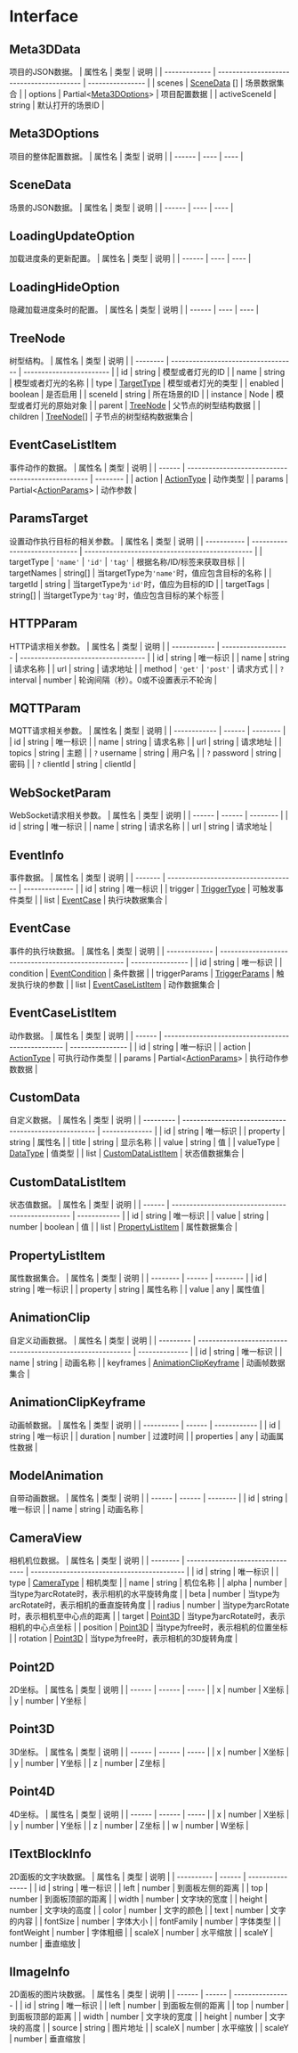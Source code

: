 # Interface

## Meta3DData
项目的JSON数据。
| 属性名        | 类型                                     | 说明             |
| ------------- | ---------------------------------------- | ---------------- |
| scenes        | [SceneData](#scenedata) []               | 场景数据集合     |
| options       | Partial<[Meta3DOptions](#meta3doptions)> | 项目配置数据     |
| activeSceneId | string                                   | 默认打开的场景ID |

## Meta3DOptions
项目的整体配置数据。
| 属性名 | 类型 | 说明 |
| ------ | ---- | ---- |

## SceneData
场景的JSON数据。
| 属性名 | 类型 | 说明 |
| ------ | ---- | ---- |

## LoadingUpdateOption
加载进度条的更新配置。
| 属性名 | 类型 | 说明 |
| ------ | ---- | ---- |

## LoadingHideOption
隐藏加载进度条时的配置。
| 属性名 | 类型 | 说明 |
| ------ | ---- | ---- |

## TreeNode
树型结构。
| 属性名   | 类型                                | 说明                     |
| -------- | ----------------------------------- | ------------------------ |
| id       | string                              | 模型或者灯光的ID         |
| name     | string                              | 模型或者灯光的名称       |
| type     | [TargetType](./enum.md#targettype)  | 模型或者灯光的类型       |
| enabled  | boolean                             | 是否启用                 |
| sceneId  | string                              | 所在场景的ID             |
| instance | Node                                | 模型或者灯光的原始对象   |
| parent   | [TreeNode](interface.md#treenode)   | 父节点的树型结构数据     |
| children | [TreeNode](interface.md#treenode)[] | 子节点的树型结构数据集合 |

## EventCaseListItem
事件动作的数据。
| 属性名 | 类型                                               | 说明     |
| ------ | -------------------------------------------------- | -------- |
| action | [ActionType](./type.md#actiontype)                 | 动作类型 |
| params | Partial<[ActionParams](interface.md#actionparams)> | 动作参数 |

## ParamsTarget
设置动作执行目标的相关参数。
| 属性名      | 类型                          | 说明                                            |
| ----------- | ----------------------------- | ----------------------------------------------- |
| targetType  | `'name'` \| `'id'` \| `'tag'` | 根据名称/ID/标签来获取目标                      |
| targetNames | string[]                      | 当targetType为`'name'`时，值应包含目标的名称    |
| targetId    | string                        | 当targetType为`'id'`时，值应为目标的ID          |
| targetTags  | string[]                      | 当targetType为`'tag'`时，值应包含目标的某个标签 |

## HTTPParam
HTTP请求相关参数。
| 属性名       | 类型                | 说明                                |
| ------------ | ------------------- | ----------------------------------- |
| id           | string              | 唯一标识                            |
| name         | string              | 请求名称                            |
| url          | string              | 请求地址                            |
| method       | `'get'` \| `'post'` | 请求方式                            |
| `?` interval | number              | 轮询间隔（秒）。0或不设置表示不轮询 |

## MQTTParam
MQTT请求相关参数。
| 属性名       | 类型   | 说明     |
| ------------ | ------ | -------- |
| id           | string | 唯一标识 |
| name         | string | 请求名称 |
| url          | string | 请求地址 |
| topics       | string | 主题     |
| `?` username | string | 用户名   |
| `?` password | string | 密码     |
| `?` clientId | string | clientId |

## WebSocketParam
WebSocket请求相关参数。
| 属性名 | 类型   | 说明     |
| ------ | ------ | -------- |
| id     | string | 唯一标识 |
| name   | string | 请求名称 |
| url    | string | 请求地址 |

## EventInfo
事件数据。
| 属性名  | 类型                                 | 说明           |
| ------- | ------------------------------------ | -------------- |
| id      | string                               | 唯一标识       |
| trigger | [TriggerType](./type.md#triggertype) | 可触发事件类型 |
| list    | [EventCase](interface.md#eventcase)  | 执行块数据集合 |

## EventCase
事件的执行块数据。
| 属性名        | 类型                                                | 说明             |
| ------------- | --------------------------------------------------- | ---------------- |
| id            | string                                              | 唯一标识         |
| condition     | [EventCondition](interface.md#eventcondition)       | 条件数据         |
| triggerParams | [TriggerParams](interface.md#triggerparams)         | 触发执行块的参数 |
| list          | [EventCaseListItem](interface.md#eventcaselistitem) | 动作数据集合     |

## EventCaseListItem
动作数据。
| 属性名 | 类型                                               | 说明             |
| ------ | -------------------------------------------------- | ---------------- |
| id     | string                                             | 唯一标识         |
| action | [ActionType](./type.md#actiontype)                 | 可执行动作类型   |
| params | Partial<[ActionParams](interface.md#actionparams)> | 执行动作参数数据 |

## CustomData
自定义数据。
| 属性名    | 类型                                                  | 说明           |
| --------- | ----------------------------------------------------- | -------------- |
| id        | string                                                | 唯一标识       |
| property  | string                                                | 属性名         |
| title     | string                                                | 显示名称       |
| value     | string                                                | 值             |
| valueType | [DataType](type.md#datatype)                          | 值类型         |
| list      | [CustomDataListItem](interface.md#customdatalistitem) | 状态值数据集合 |

## CustomDataListItem
状态值数据。
| 属性名 | 类型                                              | 说明         |
| ------ | ------------------------------------------------- | ------------ |
| id     | string                                            | 唯一标识     |
| value  | string \| number \| boolean                       | 值           |
| list   | [PropertyListItem](interface.md#propertylistitem) | 属性数据集合 |

## PropertyListItem
属性数据集合。
| 属性名   | 类型   | 说明     |
| -------- | ------ | -------- |
| id       | string | 唯一标识 |
| property | string | 属性名称 |
| value    | any    | 属性值   |

## AnimationClip
自定义动画数据。
| 属性名    | 类型                                                        | 说明           |
| --------- | ----------------------------------------------------------- | -------------- |
| id        | string                                                      | 唯一标识       |
| name      | string                                                      | 动画名称       |
| keyframes | [AnimationClipKeyframe](interface.md#animationclipkeyframe) | 动画帧数据集合 |

## AnimationClipKeyframe
动画帧数据。
| 属性名     | 类型   | 说明         |
| ---------- | ------ | ------------ |
| id         | string | 唯一标识     |
| duration   | number | 过渡时间     |
| properties | any    | 动画属性数据 |

## ModelAnimation
自带动画数据。
| 属性名 | 类型   | 说明     |
| ------ | ------ | -------- |
| id     | string | 唯一标识 |
| name   | string | 动画名称 |

## CameraView
相机机位数据。
| 属性名   | 类型                             | 说明                                        |
| -------- | -------------------------------- | ------------------------------------------- |
| id       | string                           | 唯一标识                                    |
| type     | [CameraType](type.md#cameratype) | 相机类型                                    |
| name     | string                           | 机位名称                                    |
| alpha    | number                           | 当type为arcRotate时，表示相机的水平旋转角度 |
| beta     | number                           | 当type为arcRotate时，表示相机的垂直旋转角度 |
| radius   | number                           | 当type为arcRotate时，表示相机至中心点的距离 |
| target   | [Point3D](interface.md#point3d)  | 当type为arcRotate时，表示相机的中心点坐标   |
| position | [Point3D](interface.md#point3d)  | 当type为free时，表示相机的位置坐标          |
| rotation | [Point3D](interface.md#point3d)  | 当type为free时，表示相机的3D旋转角度        |

## Point2D
2D坐标。
| 属性名 | 类型   | 说明  |
| ------ | ------ | ----- |
| x      | number | X坐标 |
| y      | number | Y坐标 |

## Point3D
3D坐标。
| 属性名 | 类型   | 说明  |
| ------ | ------ | ----- |
| x      | number | X坐标 |
| y      | number | Y坐标 |
| z      | number | Z坐标 |

## Point4D
4D坐标。
| 属性名 | 类型   | 说明  |
| ------ | ------ | ----- |
| x      | number | X坐标 |
| y      | number | Y坐标 |
| z      | number | Z坐标 |
| w      | number | W坐标 |

## ITextBlockInfo
2D面板的文字块数据。
| 属性名     | 类型   | 说明             |
| ---------- | ------ | ---------------- |
| id         | string | 唯一标识         |
| left       | number | 到面板左侧的距离 |
| top        | number | 到面板顶部的距离 |
| width      | number | 文字块的宽度     |
| height     | number | 文字块的高度     |
| color      | number | 文字的颜色       |
| text       | number | 文字的内容       |
| fontSize   | number | 字体大小         |
| fontFamily | number | 字体类型         |
| fontWeight | number | 字体粗细         |
| scaleX     | number | 水平缩放         |
| scaleY     | number | 垂直缩放         |

## IImageInfo
2D面板的图片块数据。
| 属性名 | 类型   | 说明             |
| ------ | ------ | ---------------- |
| id     | string | 唯一标识         |
| left   | number | 到面板左侧的距离 |
| top    | number | 到面板顶部的距离 |
| width  | number | 文字块的宽度     |
| height | number | 文字块的高度     |
| source | string | 图片地址         |
| scaleX | number | 水平缩放         |
| scaleY | number | 垂直缩放         |
